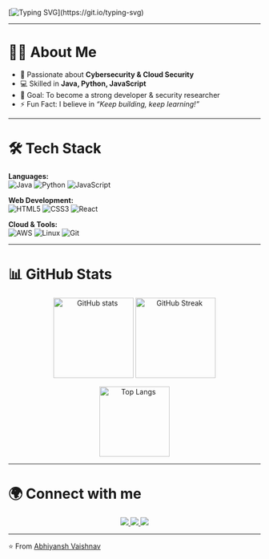 <!-- Typing Animation -->
[![Typing SVG](https://readme-typing-svg.herokuapp.com?font=Fira+Code&weight=500&size=24&pause=1000&color=F75C7E&center=true&vCenter=true&width=600&lines=Hi%2C+I'm+Abhiyansh+Vaishnav+%F0%9F%91%8B;Developer+%7C+Cloud+%7C+Cybersecurity+Enthusiast;Always+learning+new+things!)](https://git.io/typing-svg)

---

# 👨‍💻 About Me  
 
- 🔐 Passionate about **Cybersecurity & Cloud Security**  
- 💻 Skilled in **Java, Python, JavaScript**  
- 🎯 Goal: To become a strong developer & security researcher  
- ⚡ Fun Fact: I believe in *“Keep building, keep learning!”*  

---

# 🛠 Tech Stack  

**Languages:**  
![Java](https://img.shields.io/badge/Java-ED8B00?style=for-the-badge&logo=java&logoColor=white) 
![Python](https://img.shields.io/badge/Python-3776AB?style=for-the-badge&logo=python&logoColor=white) 
![JavaScript](https://img.shields.io/badge/JavaScript-323330?style=for-the-badge&logo=javascript&logoColor=F7DF1E)  

**Web Development:**  
![HTML5](https://img.shields.io/badge/HTML5-E34F26?style=for-the-badge&logo=html5&logoColor=white) 
![CSS3](https://img.shields.io/badge/CSS3-1572B6?style=for-the-badge&logo=css3&logoColor=white) 
![React](https://img.shields.io/badge/React-20232A?style=for-the-badge&logo=react&logoColor=61DAFB)  

**Cloud & Tools:**  
![AWS](https://img.shields.io/badge/AWS-FF9900?style=for-the-badge&logo=amazonaws&logoColor=white) 
![Linux](https://img.shields.io/badge/Linux-FCC624?style=for-the-badge&logo=linux&logoColor=black) 
![Git](https://img.shields.io/badge/Git-F05032?style=for-the-badge&logo=git&logoColor=white)  

---

# 📊 GitHub Stats  

<p align="center">
  <img src="https://github-readme-stats.vercel.app/api?username=abhiyanshh27&show_icons=true&theme=radical" alt="GitHub stats" height="160"/>
  <img src="https://github-readme-streak-stats.herokuapp.com/?user=abhiyanshh27&theme=radical" alt="GitHub Streak" height="160"/>
</p>

<p align="center">
  <img src="https://github-readme-stats.vercel.app/api/top-langs/?username=abhiyanshh27&layout=compact&theme=radical" alt="Top Langs" height="140"/>
</p>

---

# 🌍 Connect with me  

<p align="center">
  <a href="https://linkedin.com/in/your-profile" target="_blank">
    <img src="https://img.shields.io/badge/LinkedIn-0A66C2?style=for-the-badge&logo=linkedin&logoColor=white" />
  </a>
  <a href="https://instagram.com/grow_here27" target="_blank">
    <img src="https://img.shields.io/badge/Instagram-E4405F?style=for-the-badge&logo=instagram&logoColor=white" />
  </a>
  <a href="https://youtube.com/@growhere" target="_blank">
    <img src="https://img.shields.io/badge/YouTube-FF0000?style=for-the-badge&logo=youtube&logoColor=white" />
  </a>
</p>

---

⭐️ From [Abhiyansh Vaishnav](https://github.com/abhiyanshh27)
